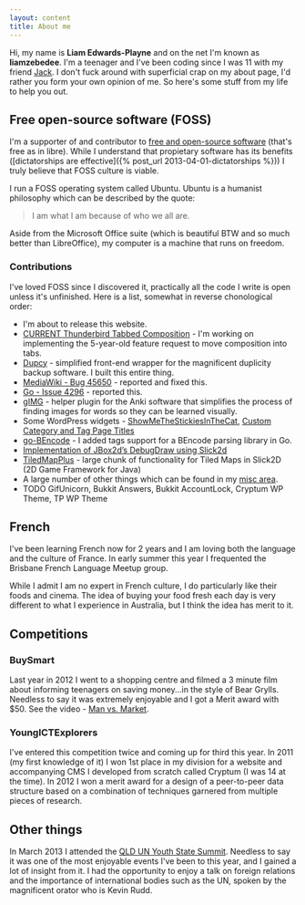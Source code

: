 ```yaml
---
layout: content
title: About me
---
```

<p class="lead">Hi, my name is <strong>Liam Edwards-Playne</strong> and on the net I'm known as <strong>liamzebedee</strong>. I'm a teenager and I've been coding since I was 11 with my friend <a href="//hetra.co">Jack</a>. I don't fuck around with superficial crap on my about page, I'd rather you form your own opinion of me. So here's some stuff from my life to help you out.</p>

## Free open-source software (FOSS)
I'm a supporter of and contributor to [free and open-source software](http://www.gnu.org/philosophy/free-sw.html) (that's free as in libre). While I understand that propietary software has its benefits ([dictatorships are effective]({% post_url 2013-04-01-dictatorships %})) I truly believe that FOSS culture is viable.

I run a FOSS operating system called Ubuntu. Ubuntu is a humanist philosophy which can be described by the quote:

> I am what I am because of who we all are.

Aside from the Microsoft Office suite (which is beautiful BTW and so much better than LibreOffice), my computer is a machine that runs on freedom. 

### Contributions
I've loved FOSS since I discovered it, practically all the code I write is open unless it's unfinished. Here is a list, somewhat in reverse chonological order:

* I'm about to release this website. 
* [CURRENT Thunderbird Tabbed Composition](https://bugzilla.mozilla.org/show_bug.cgi?id=449299) - I'm working on implementing the 5-year-old feature request to move composition into tabs. 
* [Dupcy](https://github.com/liamzebedee/dupcy) - simplified front-end wrapper for the magnificent duplicity backup software. I built this entire thing.
* [MediaWiki - Bug 45650](https://bugzilla.wikimedia.org/show_bug.cgi?id=4565) - reported and fixed this.
* [Go - Issue 4296](https://code.google.com/p/go/issues/detail?id=4296) - reported this.
* [gIMG](https://github.com/liamzebedee/misc/tree/master/gimg) - helper plugin for the Anki software that simplifies the process of finding images for words so they can be learned visually. 
* Some WordPress widgets - [ShowMeTheStickiesInTheCat](http://wordpress.org/extend/plugins/showmethestickiesinthecat/), [Custom Category and Tag Page Titles](http://wordpress.org/extend/plugins/custom-category-and-tag-page-titles/)
* [go-BEncode](https://github.com/liamzebedee/bencode) - I added tags support for a BEncode parsing library in Go. 
* [Implementation of JBox2d’s DebugDraw using Slick2d](https://gist.github.com/3074904)
* [TiledMapPlus](https://bitbucket.org/liamzebedee/slick) - large chunk of functionality for Tiled Maps in Slick2D (2D Game Framework for Java)
* A large number of other things which can be found in my [misc area](https://github.com/liamzebedee/misc). 
* TODO GifUnicorn, Bukkit Answers, Bukkit AccountLock, Cryptum WP Theme, TP WP Theme

## French
I've been learning French now for 2 years and I am loving both the language and the culture of France. In early summer this year I frequented the Brisbane French Language Meetup group. 

While I admit I am no expert in French culture, I do particularly like their foods and cinema. The idea of buying your food fresh each day is very different to what I experience in Australia, but I think the idea has merit to it.

## Competitions
### BuySmart
Last year in 2012 I went to a shopping centre and filmed a 3 minute film about informing teenagers on saving money...in the style of Bear Grylls. Needless to say it was extremely enjoyable and I got a Merit award with $50. See the video - [Man vs. Market](https://www.youtube.com/watch?v=ECTO2J74GFw). 

### YoungICTExplorers
I've entered this competition twice and coming up for third this year. In 2011 (my first knowledge of it) I won 1st place in my division for a website and accompanying CMS I developed from scratch called Cryptum (I was 14 at the time). In 2012 I won a merit award for a design of a peer-to-peer data structure based on a combination of techniques garnered from multiple pieces of research.

## Other things
In March 2013 I attended the [QLD UN Youth State Summit](http://www.unyouth.org.au/qld/summit/queensland-state-summit/). Needless to say it was one of the most enjoyable events I've been to this year, and I gained a lot of insight from it. I had the opportunity to enjoy a talk on foreign relations and the importance of international bodies such as the UN, spoken by the magnificent orator who is Kevin Rudd. 

